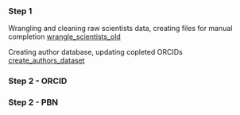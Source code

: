 ### Step 1
Wrangling and cleaning raw scientists data, creating files for manual completion 
[wrangle_scientists_old](../Step_1/wrangle_scientists_old.py)

Creating author database, updating copleted ORCIDs
[create_authors_dataset](../Step_1/create_authors_dataset.py)


### Step 2 - ORCID


### Step 2 - PBN
